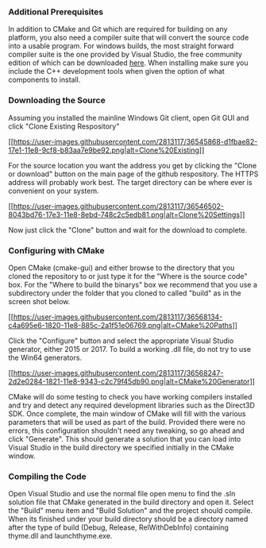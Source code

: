 ### Additional Prerequisites

In addition to CMake and Git which are required for building on any platform, you also need a compiler suite that will convert the source code into a usable program. For windows builds, the most straight forward compiler suite is the one provided by Visual Studio, the free community edition of which can be downloaded [here](https://www.visualstudio.com/vs/community/). When installing make sure you include the C++ development tools when given the option of what components to install.

### Downloading the Source

Assuming you installed the mainline Windows Git client, open Git GUI and click "Clone Existing Respository"


[[https://user-images.githubusercontent.com/2813117/36545868-d1fbae82-17e1-11e8-9cf8-b83aa7e9be92.png|alt=Clone%20Existing]]

For the source location you want the address you get by clicking the "Clone or download" button on the main page of the github respository. The HTTPS address will probably work best. The target directory can be where ever is convenient on your system.

[[https://user-images.githubusercontent.com/2813117/36546502-8043bd76-17e3-11e8-8ebd-748c2c5edb81.png|alt=Clone%20Settings]]

Now just click the "Clone" button and wait for the download to complete.

### Configuring with CMake

Open CMake (cmake-gui) and either browse to the directory that you cloned the repository to or just type it for the "Where is the source code" box. For the "Where to build the binarys" box we recommend that you use a subdirectory under the folder that you cloned to called "build" as in the screen shot below.

[[https://user-images.githubusercontent.com/2813117/36568134-c4a695e6-1820-11e8-885c-2a1f51e06769.png|alt=CMake%20Paths]]

Click the "Configure" button and select the appropriate Visual Studio generator, either 2015 or 2017. To build a working .dll file, do not try to use the Win64 generators.

[[https://user-images.githubusercontent.com/2813117/36568247-2d2e0284-1821-11e8-9343-c2c79f45db90.png|alt=CMake%20Generator]]

CMake will do some testing to check you have working compilers installed and try and detect any required development libraries such as the Direct3D SDK. Once complete, the main window of CMake will fill with the various parameters that will be used as part of the build. Provided there were no errors, this configuration shouldn't need any tweaking, so go ahead and click "Generate". This should generate a solution that you can load into Visual Studio in the build directory we specified initially in the CMake window.

### Compiling the Code

Open Visual Studio and use the normal file open menu to find the .sln solution file that CMake generated in the build directory and open it. Select the "Build" menu item and "Build Solution" and the project should compile. When its finished under your build directory should be a directory named after the type of build (Debug, Release, RelWithDebInfo) containing thyme.dll and launchthyme.exe.
